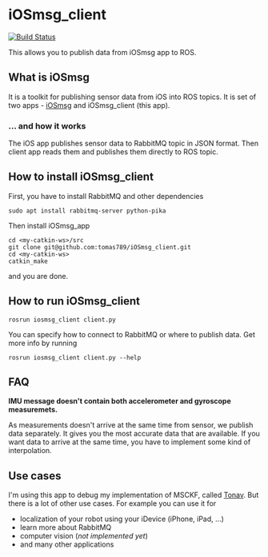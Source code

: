 # iOSmsg_client

[![Build Status](https://travis-ci.org/tomas789/iOSmsg_client.svg?branch=master)](https://travis-ci.org/tomas789/iOSmsg_client)

This allows you to publish data from iOSmsg app to ROS.

## What is iOSmsg

It is a toolkit for publishing sensor data from iOS into ROS topics. It is set of two apps - [iOSmsg](https://github.com/tomas789/iOSmsg) and iOSmsg_client (this app).

### ... and how it works

The iOS app publishes sensor data to RabbitMQ topic in JSON format. Then client app reads them and publishes them directly to ROS topic.

## How to install iOSmsg_client

First, you have to install RabbitMQ and other dependencies
```
sudo apt install rabbitmq-server python-pika
```

Then install iOSmsg_app
```
cd <my-catkin-ws>/src
git clone git@github.com:tomas789/iOSmsg_client.git
cd <my-catkin-ws>
catkin_make
```
and you are done.

## How to run iOSmsg_client

```
rosrun iosmsg_client client.py
```

You can specify how to connect to RabbitMQ or where to publish data. Get more info by running
```
rosrun iosmsg_client client.py --help
```

## FAQ

**IMU message doesn't contain both accelerometer and gyroscope measuremets.**

As measurements doesn't arrive at the same time from sensor, we publish data separately. It gives you the most accurate data that are available. If you want data to arrive at the same time, you have to implement some kind of interpolation.

## Use cases

I'm using this app to debug my implementation of MSCKF, called [Tonav](https://github.com/tomas789/tonav). But there is a lot of other use cases. For example you can use it for
 * localization of your robot using your iDevice (iPhone, iPad, ...)
 * learn more about RabbitMQ
 * computer vision (_not implemented yet_)
 * and many other applications
